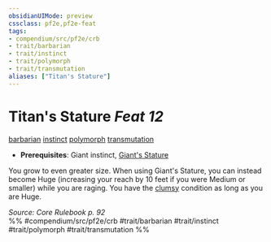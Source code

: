 ```yaml
---
obsidianUIMode: preview
cssclass: pf2e,pf2e-feat
tags:
- compendium/src/pf2e/crb
- trait/barbarian
- trait/instinct
- trait/polymorph
- trait/transmutation
aliases: ["Titan's Stature"]
---
```

# Titan's Stature  *Feat 12*  
[barbarian](Reference/Rules/Traits/barbarian.md "Barbarian Class Trait")  [instinct](instinct.md "Instinct Action & Ability Trait")  [polymorph](polymorph.md "Polymorph Effect Trait")  [transmutation](transmutation.md "Transmutation School Trait")  

- **Prerequisites**: Giant instinct, [Giant's Stature](giants-stature.md)

You grow to even greater size. When using Giant's Stature, you can instead become Huge (increasing your reach by 10 feet if you were Medium or smaller) while you are raging. You have the [clumsy](conditions.md#Clumsy) condition as long as you are Huge.

*Source: Core Rulebook p. 92*  
%% #compendium/src/pf2e/crb #trait/barbarian #trait/instinct #trait/polymorph #trait/transmutation %%